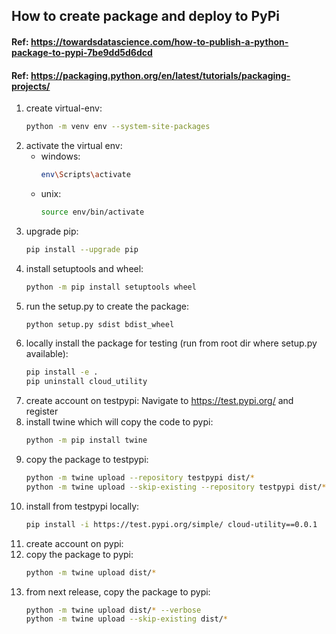 ## How to create package and deploy to PyPi

#### Ref: https://towardsdatascience.com/how-to-publish-a-python-package-to-pypi-7be9dd5d6dcd
#### Ref: https://packaging.python.org/en/latest/tutorials/packaging-projects/

1. create virtual-env: 
	```bash
	python -m venv env --system-site-packages
	```
2. activate the virtual env:
	* windows: 
		```bash
		env\Scripts\activate
		```
	* unix: 
		```bash
		source env/bin/activate
		```
3. upgrade pip: 
	```bash
	pip install --upgrade pip
	```
4. install setuptools and wheel: 
	```bash
	python -m pip install setuptools wheel
	```
5. run the setup.py to create the package:
	```bash
	python setup.py sdist bdist_wheel
	```
6. locally install the package for testing (run from root dir where setup.py available): 
	```bash
	pip install -e .
	pip uninstall cloud_utility
	```
7. create account on testpypi: 
	Navigate to https://test.pypi.org/ and register
8. install twine which will copy the code to pypi:
	```bash
	python -m pip install twine
	```
9. copy the package to testpypi:
	```bash
	python -m twine upload --repository testpypi dist/*
 	python -m twine upload --skip-existing --repository testpypi dist/*
	```
10. install from testpypi locally: 
	```bash
	pip install -i https://test.pypi.org/simple/ cloud-utility==0.0.1
	```
11. create account on pypi:
11. copy the package to pypi:
	```bash
	python -m twine upload dist/*
	```
12. from next release, copy the package to pypi:
	```bash
 	python -m twine upload dist/* --verbose
	python -m twine upload --skip-existing dist/*
 	```
